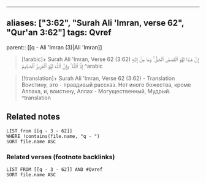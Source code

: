 
---
aliases: ["3:62", "Surah Ali 'Imran, verse 62", "Qur'an 3:62"]
tags: Qvref
---

parent:: [[q - Ali 'Imran (3)|Ali 'Imran]]

> [!arabic]+ Surah Ali 'Imran, Verse 62 (3:62)
> <span class="quran-arabic">إِنَّ هَـٰذَا لَهُوَ ٱلْقَصَصُ ٱلْحَقُّ ۚ وَمَا مِنْ إِلَـٰهٍ إِلَّا ٱللَّهُ ۚ وَإِنَّ ٱللَّهَ لَهُوَ ٱلْعَزِيزُ ٱلْحَكِيمُ</span>
^arabic

> [!translation]+ Surah Ali 'Imran, Verse 62 (3:62) - Translation
> Воистину, это - правдивый рассказ. Нет иного божества, кроме Аллаха, и, воистину, Аллах - Могущественный, Мудрый.
^translation



## Related notes
```dataview
LIST from [[q - 3 - 62]]
WHERE !contains(file.name, "q - ")
SORT file.name ASC
```

### Related verses (footnote backlinks)
```dataview
LIST FROM [[q - 3 - 62]] AND #Qvref
SORT file.name ASC
```

